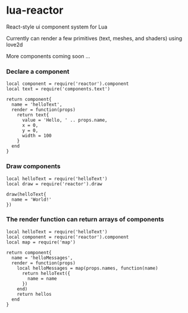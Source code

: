 # lua-reactor
React-style ui component system for Lua

Currently can render a few primitives (text, meshes, and shaders) using love2d

More components coming soon ...

### Declare a component
```
local component = require('reactor').component
local text = require('components.text')

return component{
  name = 'helloText',
  render = function(props)
    return text{
      value = 'Hello, ' .. props.name,
      x = 0,
      y = 0,
      width = 100
    }
  end
}
```

### Draw components
```
local helloText = require('helloText')
local draw = require('reactor').draw

draw(helloText{
  name = 'World!'
})
```

### The render function can return arrays of components
```
local helloText = require('helloText')
local component = require('reactor').component
local map = require('map')

return component{
  name = 'helloMessages',
  render = function(props)
    local helloMessages = map(props.names, function(name)
      return helloText({
        name = name
      })
    end)
    return hellos
  end
}
```